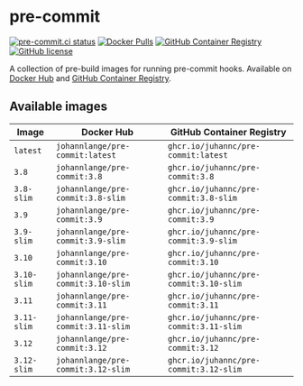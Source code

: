 # pre-commit

[![pre-commit.ci status](https://results.pre-commit.ci/badge/github/juhannc/pre-commit/main.svg)](https://results.pre-commit.ci/latest/github/juhannc/pre-commit/main)
[![Docker Pulls](https://img.shields.io/docker/pulls/johannlange/pre-commit?logo=docker
)](https://hub.docker.com/r/johannlange/pre-commit)
[![GitHub Container Registry](https://img.shields.io/badge/GitHub%20Container%20Registry-available-green?logo=github)](https://ghcr.io/juhannc/pre-commit)
[![GitHub license](https://img.shields.io/github/license/juhannc/pre-commit)](https://github.com/juhannc/pre-commit/blob/main/LICENSE)

A collection of pre-build images for running pre-commit hooks.
Available on [Docker Hub](https://hub.docker.com/r/johannlange/pre-commit) and [GitHub Container Registry](https://ghcr.io/juhannc/pre-commit).

## Available images

| Image | Docker Hub | GitHub Container Registry |
| ----- | ---------- | ------------------------- |
| `latest` | `johannlange/pre-commit:latest` | `ghcr.io/juhannc/pre-commit:latest` |
| `3.8` | `johannlange/pre-commit:3.8` | `ghcr.io/juhannc/pre-commit:3.8` |
| `3.8-slim` | `johannlange/pre-commit:3.8-slim` | `ghcr.io/juhannc/pre-commit:3.8-slim` |
| `3.9` | `johannlange/pre-commit:3.9` | `ghcr.io/juhannc/pre-commit:3.9` |
| `3.9-slim` | `johannlange/pre-commit:3.9-slim` | `ghcr.io/juhannc/pre-commit:3.9-slim` |
| `3.10` | `johannlange/pre-commit:3.10` | `ghcr.io/juhannc/pre-commit:3.10` |
| `3.10-slim` | `johannlange/pre-commit:3.10-slim` | `ghcr.io/juhannc/pre-commit:3.10-slim` |
| `3.11` | `johannlange/pre-commit:3.11` | `ghcr.io/juhannc/pre-commit:3.11` |
| `3.11-slim` | `johannlange/pre-commit:3.11-slim` | `ghcr.io/juhannc/pre-commit:3.11-slim` |
| `3.12` | `johannlange/pre-commit:3.12` | `ghcr.io/juhannc/pre-commit:3.12` |
| `3.12-slim` | `johannlange/pre-commit:3.12-slim` | `ghcr.io/juhannc/pre-commit:3.12-slim` |
